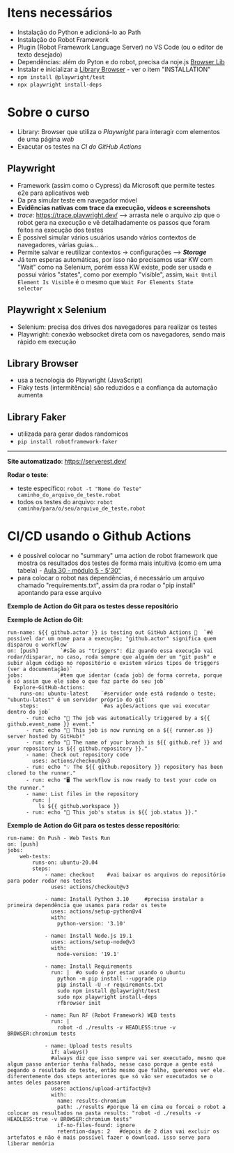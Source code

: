 # Itens necessários
- Instalação do Python e adicioná-lo ao Path
- Instalação do Robot Framework
- Plugin (Robot Framework Language Server) no VS Code (ou o editor de texto desejado)
- Dependências: além do Pyton e do robot, precisa da noje.js [Browser Lib](https://robotframework-browser.org/)
- Instalar e inicializar a [Library Browser](https://robotframework-browser.org/) - ver o item "INSTALLATION"
- `npm install @playwright/test`
- `npx playwright install-deps`

# Sobre o curso
- Library: Browser que utiliza o *Playwright* para interagir com elementos de uma página *web*
- Exacutar os testes na *CI do GitHub Actions*

## Playwright
- Framework (assim como o Cypress) da Microsoft que permite testes e2e para aplicativos web
- Da pra simular teste em navegador móvel
- **Evidências nativas com trace da execução, vídeos e screenshots**
- *trace*: https://trace.playwright.dev/ --> arrasta nele o arquivo zip que o robot gera na execução e vê detalhadamente os passos que foram feitos na execução dos testes
- É possível simular vários usuários usando vários contextos de navegadores, várias guias...
- Permite salvar e reutilizar contextos -> configurações --> ***Storage***
- Já tem esperas automáticas, por isso não precisamos usar KW com "Wait" como na Selenium, porém essa KW existe, pode ser usada e possui vários "states", como por exemplo "visible", assim, `Wait Until Element Is Visible` é o mesmo que `Wait For Elements State    selector`

## Playwright x Selenium
- Selenium: precisa dos drives dos navegadores para realizar os testes
- Playwright: conexão websocket direta com os navegadores, sendo mais rápido em execução

## Library Browser
- usa a tecnologia do Playwright (JavaScript)
- Flaky tests (intermitência) são reduzidos e a confiança da automação aumenta

## Library Faker
- utilizada para gerar dados randomicos
- `pip install robotframework-faker`

---

**Site automatizado**: https://serverest.dev/

**Rodar o teste**:
- teste específico: `robot -t "Nome do Teste" caminho_do_arquivo_de_teste.robot`
- todos os testes do arquivo: `robot caminho/para/o/seu/arquivo_de_teste.robot`

# CI/CD usando o Github Actions
- é possível colocar no "summary" uma action de robot framework que mostra os resultados dos testes de forma mais intuitiva (como em uma tabela) - [Aula 30 - módulo 5 - 5'30"](https://www.udemy.com/course/robot-framework-com-playwright-e-github-actions/learn/lecture/37223652#questions/19678376)
- para colocar o robot nas dependências, é necessário um arquivo chamado "requirements.txt", assim da pra rodar o "pip install" apontando para esse arquivo

**Exemplo de Action do Git para os testes desse repositório**


**Exemplo de Action do Git**:
```name: GitHub Actions Demo
run-name: ${{ github.actor }} is testing out GitHub Actions 🚀  `#é possível dar um nome para a execução; "github.actor" significa quem disparou o workflow`
on: [push]       `#são as "triggers": diz quando essa execução vai rodar/disparar, no caso, roda sempre que alguém der um "git push" e subir algum código no repositório e existem vários tipos de triggers (ver a documentação)`
jobs:           `#tem que identar (cada job) de forma correta, porque é só assim que ele sabe o que faz parte do seu job`
  Explore-GitHub-Actions:
    runs-on: ubuntu-latest    `#servidor onde está rodando o teste; "ubuntu-latest" é um servidor próprio do git`
    steps:                    `#as ações/actions que vai executar dentro do job`
      - run: echo "🎉 The job was automatically triggered by a ${{ github.event_name }} event."
      - run: echo "🐧 This job is now running on a ${{ runner.os }} server hosted by GitHub!"
      - run: echo "🔎 The name of your branch is ${{ github.ref }} and your repository is ${{ github.repository }}."
      - name: Check out repository code
        uses: actions/checkout@v3
      - run: echo "💡 The ${{ github.repository }} repository has been cloned to the runner."
      - run: echo "🖥️ The workflow is now ready to test your code on the runner."
      - name: List files in the repository
        run: |
          ls ${{ github.workspace }}
      - run: echo "🍏 This job's status is ${{ job.status }}."
```

**Exemplo de Action do Git para os testes desse repositório**:

```name: Run WEB Test
run-name: On Push - Web Tests Run
on: [push]
jobs:
    web-tests:
        runs-on: ubuntu-20.04
        steps:
            - name: checkout    #vai baixar os arquivos do repositório para poder rodar nos testes
              uses: actions/checkout@v3
            
            - name: Install Python 3.10     #precisa instalar a primeira dependência que usamos para rodar os teste
              uses: actions/setup-python@v4
              with:
                python-version: '3.10'

            - name: Install Node.js 19.1
              uses: actions/setup-node@v3
              with:
                node-version: '19.1'

            - name: Install Requirements
              run: |  #o sudo é por estar usando o ubuntu
                python -m pip install --upgrade pip
                pip install -U -r requirements.txt
                sudo npm install @playwright/test
                sudo npx playwright install-deps
                rfbrowser init

            - name: Run RF (Robot Framework) WEB tests
              run: |
                robot -d ./results -v HEADLESS:true -v BROWSER:chromium tests

            - name: Upload tests results
              if: always()
              #always diz que isso sempre vai ser executado, mesmo que algum passo anterior tenha falhado, nesse caso porque a gente está pegando o resultado do teste, então mesmo que falhe, queremos ver ele. diferentemente dos steps anteriores que só vão ser executados se o antes deles passarem
              uses: actions/upload-artifact@v3
              with:
                name: results-chromium
                path: ./results #porque lá em cima eu forcei o robot a colocar os resultados na pasta results: "robot -d ./results -v HEADLESS:true -v BROWSER:chromium tests"
                if-no-files-found: ignore
                retention-days: 2   #depois de 2 dias vai excluir os artefatos e não é mais possível fazer o download. isso serve para liberar memória
```


